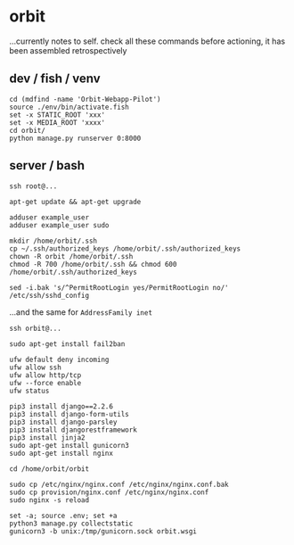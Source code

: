 # orbit

...currently notes to self. check all these commands before actioning, it has been assembled retrospectively

## dev / fish / venv

```
cd (mdfind -name 'Orbit-Webapp-Pilot')
source ./env/bin/activate.fish
set -x STATIC_ROOT 'xxx'
set -x MEDIA_ROOT 'xxxx'
cd orbit/
python manage.py runserver 0:8000
```
 
## server / bash

```
ssh root@...

apt-get update && apt-get upgrade

adduser example_user
adduser example_user sudo

mkdir /home/orbit/.ssh
cp ~/.ssh/authorized_keys /home/orbit/.ssh/authorized_keys
chown -R orbit /home/orbit/.ssh
chmod -R 700 /home/orbit/.ssh && chmod 600 /home/orbit/.ssh/authorized_keys

sed -i.bak 's/^PermitRootLogin yes/PermitRootLogin no/' /etc/ssh/sshd_config
```
...and the same for `AddressFamily inet`

```
ssh orbit@...

sudo apt-get install fail2ban

ufw default deny incoming
ufw allow ssh
ufw allow http/tcp
ufw --force enable
ufw status

pip3 install django==2.2.6
pip3 install django-form-utils
pip3 install django-parsley
pip3 install djangorestframework
pip3 install jinja2
sudo apt-get install gunicorn3
sudo apt-get install nginx

cd /home/orbit/orbit

sudo cp /etc/nginx/nginx.conf /etc/nginx/nginx.conf.bak
sudo cp provision/nginx.conf /etc/nginx/nginx.conf
sudo nginx -s reload

set -a; source .env; set +a
python3 manage.py collectstatic
gunicorn3 -b unix:/tmp/gunicorn.sock orbit.wsgi
```